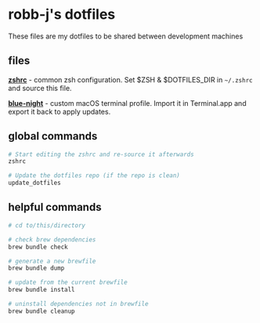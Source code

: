 # robb-j's dotfiles

These files are my dotfiles to be shared between development machines

## files

**[zshrc](./.zshrc)** - common zsh configuration.
Set $ZSH & $DOTFILES_DIR in `~/.zshrc` and source this file.

**[blue-night](./blue-night.terminal)** - custom macOS terminal profile.
Import it in Terminal.app and export it back to apply updates.

## global commands

```bash
# Start editing the zshrc and re-source it afterwards
zshrc

# Update the dotfiles repo (if the repo is clean)
update_dotfiles
```

## helpful commands

```bash
# cd to/this/directory

# check brew dependencies
brew bundle check

# generate a new brewfile
brew bundle dump

# update from the current brewfile
brew bundle install

# uninstall dependencies not in brewfile
brew bundle cleanup
```
